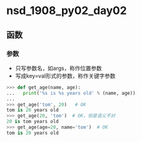 # nsd_1908_py02_day02

## 函数

### 参数

- 只写参数名，如args，称作位置参数
- 写成key=val形式的参数，称作关键字参数

```python
>>> def get_age(name, age):
...   print('%s is %s years old' % (name, age))
... 
>>> get_age('tom', 20)   # OK
tom is 20 years old
>>> get_age(20, 'tom')  # OK，但是语义不对
20 is tom years old
>>> get_age(age=20, name='tom')  # OK
tom is 20 years old

```













